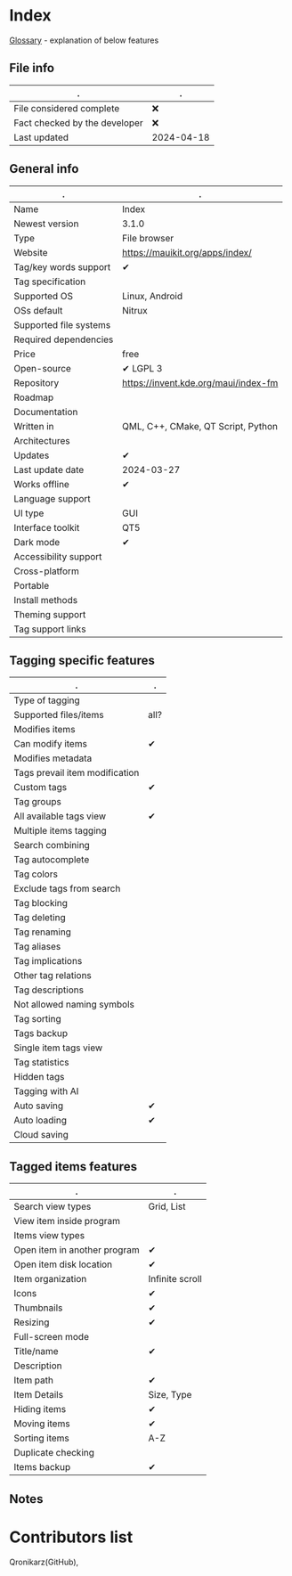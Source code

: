 # Index
[Glossary](glossary.md) - explanation of below features

## File info
. | . |
---|---
File considered complete | ❌
Fact checked by the developer | ❌
Last updated | 2024-04-18

## General info
. | . |
---|---
Name | Index
Newest version | 3.1.0
Type | File browser
Website | https://mauikit.org/apps/index/
Tag/key words support | ✔
Tag specification | 
Supported OS | Linux, Android
OSs default | Nitrux
Supported file systems | 
Required dependencies | 
Price | free
Open-source | ✔ LGPL 3
Repository | https://invent.kde.org/maui/index-fm
Roadmap | 
Documentation | 
Written in | QML, C++, CMake, QT Script, Python
Architectures | 
Updates | ✔
Last update date | 2024-03-27
Works offline | ✔
Language support | 
UI type | GUI
Interface toolkit | QT5
Dark mode | ✔
Accessibility support | 
Cross-platform | 
Portable | 
Install methods | 
Theming support | 
Tag support links | 

## Tagging specific features
. | . |
---|---
Type of tagging | 
Supported files/items | all?
Modifies items | 
Can modify items | ✔
Modifies metadata | 
Tags prevail item modification | 
Custom tags | ✔
Tag groups | 
All available tags view | ✔
Multiple items tagging | 
Search combining | 
Tag autocomplete | 
Tag colors | 
Exclude tags from search | 
Tag blocking | 
Tag deleting | 
Tag renaming | 
Tag aliases | 
Tag implications | 
Other tag relations | 
Tag descriptions | 
Not allowed naming symbols | 
Tag sorting | 
Tags backup | 
Single item tags view | 
Tag statistics | 
Hidden tags | 
Tagging with AI | 
Auto saving | ✔
Auto loading | ✔
Cloud saving | 

## Tagged items features
. | . |
---|---
Search view types | Grid, List
View item inside program | 
Items view types | 
Open item in another program | ✔
Open item disk location | ✔
Item organization | Infinite scroll
Icons | ✔
Thumbnails | ✔
Resizing | ✔
Full-screen mode | 
Title/name | ✔
Description | 
Item path | ✔
Item Details | Size, Type
Hiding items | ✔
Moving items | ✔
Sorting items | A-Z
Duplicate checking | 
Items backup | ✔

## Notes


# Contributors list
Qronikarz(GitHub), 
